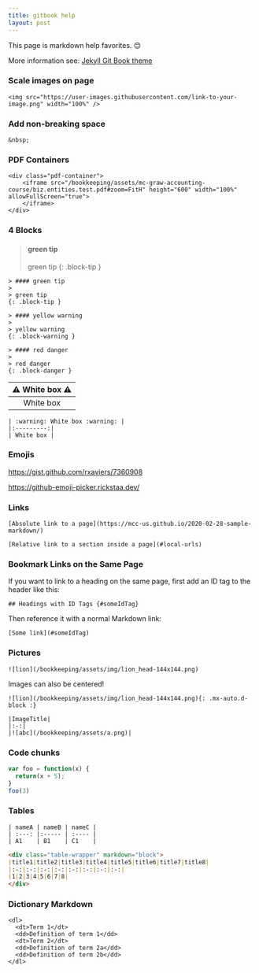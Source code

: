 ```yaml
---
title: gitbook help
layout: post
---
```


This page is markdown help favorites. :blush:

More information see: [Jekyll Git Book theme](https://github.com/sighingnow/jekyll-gitbook)

### Scale images on page

```
<img src="https://user-images.githubusercontent.com/link-to-your-image.png" width="100%" />
```

### Add non-breaking space

`&nbsp;`


### PDF Containers

```
<div class="pdf-container">
    <iframe src="/bookkeeping/assets/mc-graw-accounting-course/biz.entities.test.pdf#zoom=FitH" height="600" width="100%" allowFullScreen="true">
    </iframe>
</div>
```

### 4 Blocks

>#### green tip
>
> green tip
{: .block-tip }

```
> #### green tip
>
> green tip
{: .block-tip }
```

```
> #### yellow warning
>
> yellow warning
{: .block-warning }
```

```
> #### red danger
>
> red danger
{: .block-danger }
```

| :warning: White box :warning: |
|:---------:|
| White box |

```
| :warning: White box :warning: |
|:---------:|
| White box |
```

### Emojis

https://gist.github.com/rxaviers/7360908

https://github-emoji-picker.rickstaa.dev/

### Links

```
[Absolute link to a page](https://mcc-us.github.io/2020-02-28-sample-markdown/)
```

```
[Relative link to a section inside a page](#local-urls)
```

### Bookmark Links on the Same Page

If you want to link to a heading on the same page, first add an ID tag to the header like this:

```## Headings with ID Tags {#someIdTag}```

Then reference it with a normal Markdown link:

```[Some link](#someIdTag)```


### Pictures

```
![lion](/bookkeeping/assets/img/lion_head-144x144.png)
```

Images can also be centered!

```
![lion](/bookkeeping/assets/img/lion_head-144x144.png){: .mx-auto.d-block :}
```

```
|ImageTitle|
|:-:|
|![abc](/bookkeeping/assets/a.png)|
```

### Code chunks 

```javascript
var foo = function(x) {
  return(x + 5);
}
foo(3)
```

### Tables

```
| nameA | nameB | nameC |
| :---: |:----- | :---- |
| A1    | B1    | C1    |
```

```markdown
<div class="table-wrapper" markdown="block">
|title1|title2|title3|title4|title5|title6|title7|title8|
|:-:|:-:|:-:|:-:|:-:|:-:|:-:|:-:|
|1|2|3|4|5|6|7|8|
</div>
```

### Dictionary Markdown

```
<dl>
  <dt>Term 1</dt>
  <dd>Definition of term 1</dd>
  <dt>Term 2</dt>
  <dd>Definition of term 2a</dd>
  <dd>Definition of term 2b</dd>
</dl>
```
